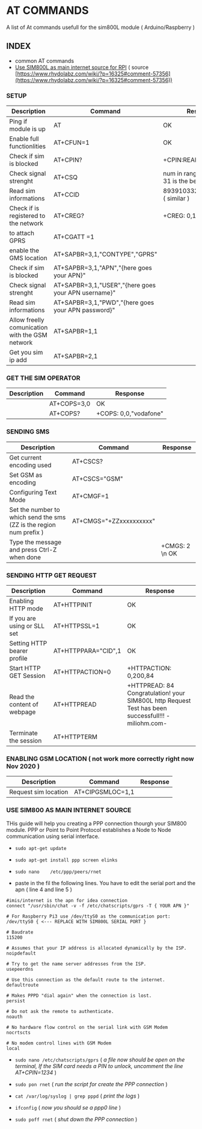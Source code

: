 # AT COMMANDS

A list of At commands usefull for the sim800L module ( Arduino/Raspberry )

## INDEX

- common AT commands
- [Use SIM800L as main internet source for RPI](#use-sim800-as-main-internet-source) ( source [https://www.rhydolabz.com/wiki/?p=16325#comment-57356](https://www.rhydolabz.com/wiki/?p=16325#comment-57356))

### SETUP

| Description                 | Command                        | Response                       |
|-------------                | -------------                  | -------------                  |
| Ping if module is up        | AT                  | OK                   |
| Enable full functionlities                | AT+CFUN=1                   | OK                  |
| Check if sim is blocked                | AT+CPIN?                   | +CPIN:READY                 |
| Check signal strenght                | AT+CSQ                   | num in range of 0 - 31 ( 31 is the best )                 |
| Read sim informations                | AT+CCID                  | 8939103320004650065f ( similar ) |
| Check if is registered to the network                | AT+CREG?                   | +CREG: 0,1 |
| to attach GPRS        | AT+CGATT =1                  |               |
| enable the GMS location                 | AT+SAPBR=3,1,"CONTYPE","GPRS"                    |                  |
| Check if sim is blocked                | AT+SAPBR=3,1,"APN","{here goes your APN}"                   | |
| Check signal strenght                | AT+SAPBR=3,1,"USER","{here goes your APN username}"                   | |
| Read sim informations                | AT+SAPBR=3,1,"PWD","{here goes your APN password}"                 | |
| Allow freelly comunication with the GSM network    | AT+SAPBR=1,1                   |  |
| Get you sim ip add            | AT+SAPBR=2,1                  |  |

### GET THE SIM OPERATOR

| Description                 | Command                        | Response                       |
|-------------                | -------------                  | -------------                  |
|        | AT+COPS=3,0                  |       	OK        |
|                 | AT+COPS?                    |   +COPS: 0,0,"vodafone"              |

### SENDING SMS 

| Description                 | Command                        | Response                       |
|-------------                | -------------                  | -------------                  |
| Get current encoding used        | AT+CSCS?                  |               |
| Set GSM as encoding                 | AT+CSCS="GSM"                    |                  |
| Configuring Text Mode               | AT+CMGF=1                   |       |
| Set the number to which send the sms (ZZ is the region num prefix )   | AT+CMGS="+ZZxxxxxxxxxx" |
| Type the message and press Ctrl-Z when done               |   | +CMGS: 2 \n OK|

### SENDING HTTP GET REQUEST

| Description                 | Command                        | Response                       |
|-------------                | -------------                  | -------------                  |
| Enabling HTTP mode       |  AT+HTTPINIT                 |       	OK        |
|  If you are using or SLL set                 | AT+HTTPSSL=1                   |   OK              |
| Setting HTTP bearer profile               | AT+HTTPPARA="CID",1                  |   OK      |
| Start HTTP GET Session    | AT+HTTPACTION=0 | +HTTPACTION: 0,200,84 |
| Read the content of webpage  | AT+HTTPREAD |  +HTTPREAD: 84 Congratulation! your SIM800L http Request Test has been successfull!!! -miliohm.com- |
| Terminate the session   | AT+HTTPTERM |    |


### ENABLING GSM LOCATION ( not work more correctly right now Nov 2020 )

| Description                 | Command                        | Response                       |
|-------------                | -------------                  | -------------                  |
| Request sim location           | AT+CIPGSMLOC=1,1               |  |


### USE SIM800 AS MAIN INTERNET SOURCE

THis guide will help you creating a PPP connection thourgh your SIM800 module. PPP or Point to Point Protocol establishes a Node to Node communication using serial interface.

- `sudo apt-get update`
- `sudo apt-get install ppp screen elinks`
- `sudo nano 	/etc/ppp/peers/rnet`

- paste in the fil the following lines. You have to edit the serial port and the apn ( line 4 and line 5 )
```
#imis/internet is the apn for idea connection
connect "/usr/sbin/chat -v -f /etc/chatscripts/gprs -T { YOUR APN }"
 
# For Raspberry Pi3 use /dev/ttyS0 as the communication port:
/dev/ttyS0 { <--- REPLACE WITH SIM800L SERIAL PORT } 
 
# Baudrate
115200
 
# Assumes that your IP address is allocated dynamically by the ISP.
noipdefault
 
# Try to get the name server addresses from the ISP.
usepeerdns
 
# Use this connection as the default route to the internet.
defaultroute
 
# Makes PPPD "dial again" when the connection is lost.
persist
 
# Do not ask the remote to authenticate.
noauth
 
# No hardware flow control on the serial link with GSM Modem
nocrtscts
 
# No modem control lines with GSM Modem
local
```

- `sudo nano /etc/chatscripts/gprs` ( *a file now should be open on the terminal, If the SIM card needs a PIN to unlock, uncomment the line AT+CPIN=1234* )


- `sudo pon rnet` ( *run the script for create the PPP connection* ) 
- `cat /var/log/syslog | grep pppd` ( *print the logs* ) 
- `ifconfig` ( *now you should se a ppp0 line* )
- `sudo poff rnet` ( *shut down the PPP connection* )



